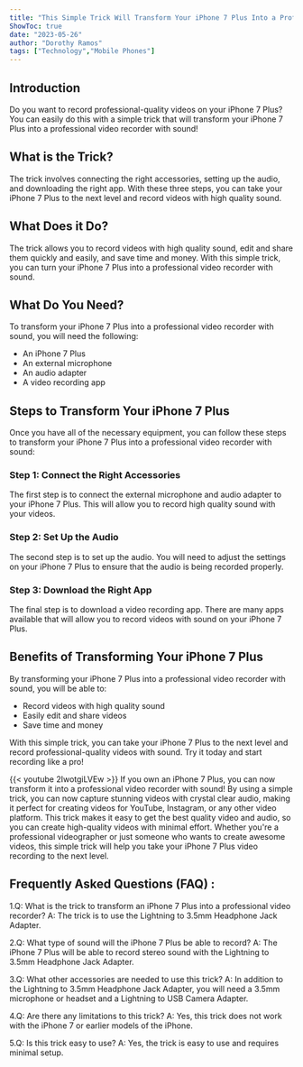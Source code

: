 ```yaml
---
title: "This Simple Trick Will Transform Your iPhone 7 Plus Into a Professional Video Recorder With Sound!"
ShowToc: true 
date: "2023-05-26"
author: "Dorothy Ramos" 
tags: ["Technology","Mobile Phones"]
---
```

## Introduction

Do you want to record professional-quality videos on your iPhone 7 Plus? You can easily do this with a simple trick that will transform your iPhone 7 Plus into a professional video recorder with sound! 

## What is the Trick?

The trick involves connecting the right accessories, setting up the audio, and downloading the right app. With these three steps, you can take your iPhone 7 Plus to the next level and record videos with high quality sound. 

## What Does it Do?

The trick allows you to record videos with high quality sound, edit and share them quickly and easily, and save time and money. With this simple trick, you can turn your iPhone 7 Plus into a professional video recorder with sound. 

## What Do You Need?

To transform your iPhone 7 Plus into a professional video recorder with sound, you will need the following: 

- An iPhone 7 Plus 
- An external microphone 
- An audio adapter 
- A video recording app 

## Steps to Transform Your iPhone 7 Plus

Once you have all of the necessary equipment, you can follow these steps to transform your iPhone 7 Plus into a professional video recorder with sound: 

### Step 1: Connect the Right Accessories

The first step is to connect the external microphone and audio adapter to your iPhone 7 Plus. This will allow you to record high quality sound with your videos. 

### Step 2: Set Up the Audio

The second step is to set up the audio. You will need to adjust the settings on your iPhone 7 Plus to ensure that the audio is being recorded properly. 

### Step 3: Download the Right App

The final step is to download a video recording app. There are many apps available that will allow you to record videos with sound on your iPhone 7 Plus. 

## Benefits of Transforming Your iPhone 7 Plus

By transforming your iPhone 7 Plus into a professional video recorder with sound, you will be able to: 

- Record videos with high quality sound 
- Easily edit and share videos 
- Save time and money 

With this simple trick, you can take your iPhone 7 Plus to the next level and record professional-quality videos with sound. Try it today and start recording like a pro!

{{< youtube 2IwotgiLVEw >}} 
If you own an iPhone 7 Plus, you can now transform it into a professional video recorder with sound! By using a simple trick, you can now capture stunning videos with crystal clear audio, making it perfect for creating videos for YouTube, Instagram, or any other video platform. This trick makes it easy to get the best quality video and audio, so you can create high-quality videos with minimal effort. Whether you're a professional videographer or just someone who wants to create awesome videos, this simple trick will help you take your iPhone 7 Plus video recording to the next level.

## Frequently Asked Questions (FAQ) :
1.Q: What is the trick to transform an iPhone 7 Plus into a professional video recorder?
A: The trick is to use the Lightning to 3.5mm Headphone Jack Adapter.

2.Q: What type of sound will the iPhone 7 Plus be able to record?
A: The iPhone 7 Plus will be able to record stereo sound with the Lightning to 3.5mm Headphone Jack Adapter.

3.Q: What other accessories are needed to use this trick?
A: In addition to the Lightning to 3.5mm Headphone Jack Adapter, you will need a 3.5mm microphone or headset and a Lightning to USB Camera Adapter.

4.Q: Are there any limitations to this trick?
A: Yes, this trick does not work with the iPhone 7 or earlier models of the iPhone.

5.Q: Is this trick easy to use?
A: Yes, the trick is easy to use and requires minimal setup.


